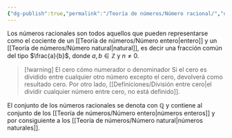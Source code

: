 ```yaml
---
{"dg-publish":true,"permalink":"/Teoría de números/Número racional/","dgPassFrontmatter":true}
---
```


Los números racionales son todos aquellos que pueden representarse como el cociente de un [[Teoría de números/Número entero\|entero]] y un [[Teoría de números/Número natural\|natural]], es decir una fracción común del tipo $\frac{a}{b}$, donde $a,b\in \mathbb{Z}$ y $n\neq 0$.

>[!warning] El cero cómo numerador o denominador
>Si el cero es dividido entre cualquier otro número excepto el cero, devolverá como resultado cero. Por otro lado, [[Definiciones/División entre cero\|el dividir cualquier número entre cero, no está definido]].

El conjunto de los números racionales se denota con $\mathbb{Q}$ y contiene al conjunto de los [[Teoría de números/Número entero\|números enteros]] y por consiguiente a los [[Teoría de números/Número natural\|números naturales]].